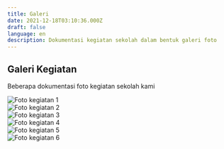 ```yaml
---
title: Galeri
date: 2021-12-18T03:10:36.000Z
draft: false
language: en
description: Dokumentasi kegiatan sekolah dalam bentuk galeri foto
---
```


<!-- @format -->

<section class="py-12 bg-white dark:bg-gray-900">
  <div class="max-w-screen-xl mx-auto px-4 lg:px-8">
    <div class="mb-10 text-center">
      <h2 class="text-3xl font-bold text-gray-800 dark:text-white">Galeri Kegiatan</h2>
      <p class="mt-2 text-gray-600 dark:text-gray-300">Beberapa dokumentasi foto kegiatan sekolah kami</p>
    </div>
    <div class="grid grid-cols-1 sm:grid-cols-2 md:grid-cols-3 gap-6">
      <div>
        <img class="object-cover w-full h-64 rounded-lg shadow-md" src="/images/galeri/1.jpg" alt="Foto kegiatan 1" />
      </div>
      <div>
        <img class="object-cover w-full h-64 rounded-lg shadow-md" src="/images/galeri/2.jpg" alt="Foto kegiatan 2" />
      </div>
      <div>
        <img class="object-cover w-full h-64 rounded-lg shadow-md" src="/images/galeri/3.jpg" alt="Foto kegiatan 3" />
      </div>
      <div>
        <img class="object-cover w-full h-64 rounded-lg shadow-md" src="/images/galeri/4.jpg" alt="Foto kegiatan 4" />
      </div>
      <div>
        <img class="object-cover w-full h-64 rounded-lg shadow-md" src="/images/galeri/5.jpg" alt="Foto kegiatan 5" />
      </div>
      <div>
        <img class="object-cover w-full h-64 rounded-lg shadow-md" src="/images/galeri/6.jpg" alt="Foto kegiatan 6" />
      </div>
    </div>
  </div>
</section>

